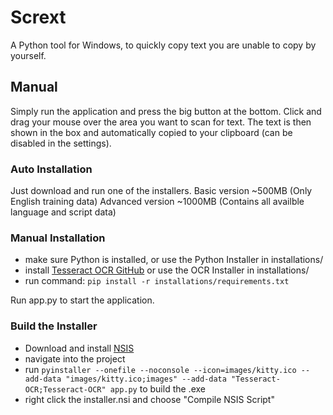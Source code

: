 # Scrext
A Python tool for Windows, to quickly copy text you are unable to copy by yourself.

## Manual
Simply run the application and press the big button at the bottom. Click and drag your mouse over the area you want to scan for text. The text is then shown in the box and automatically copied to your clipboard (can be disabled in the settings). 

### Auto Installation
Just download and run one of the installers.
Basic version ~500MB (Only English training data)
Advanced version ~1000MB (Contains all availble language and script data)

### Manual Installation
- make sure Python is installed, or use the Python Installer in installations/
- install [Tesseract OCR GitHub](https://github.com/UB-Mannheim/tesseract/wiki) or use the OCR Installer in installations/
- run command: `pip install -r installations/requirements.txt`

Run app.py to start the application.

### Build the Installer
- Download and install [NSIS](https://nsis.sourceforge.io/Download)
- navigate into the project
- run `pyinstaller --onefile --noconsole --icon=images/kitty.ico --add-data "images/kitty.ico;images" --add-data "Tesseract-OCR;Tesseract-OCR" app.py` to build the .exe
- right click the installer.nsi and choose "Compile NSIS Script"


